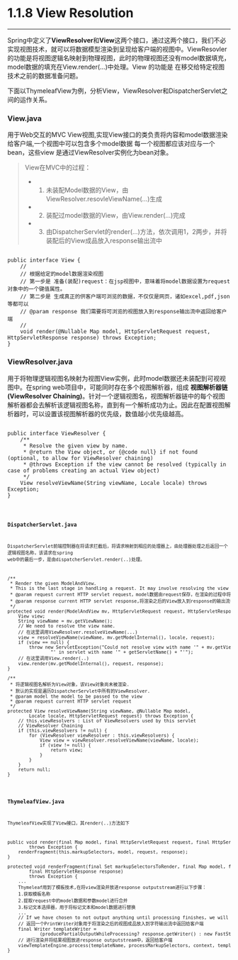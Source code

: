 # 1.1.8 View Resolution #
----------
Spring中定义了**ViewResolver**和**View**这两个接口，通过这两个接口，我们不必实现视图技术，就可以将数据模型渲染到呈现给客户端的视图中。ViewResovler 的功能是将视图逻辑名映射到物理视图，此时的物理视图还没有model数据填充，model数据的填充在View.render(...)中处理。View 的功能是 在移交给特定视图技术之前的数据准备问题。

下面以ThymeleafView为例，分析View，ViewResolver和DispatcherServlet之间的运作关系。

### View.java

用于Web交互的MVC View视图,实现View接口的类负责将内容和model数据渲染给客户端,一个视图中可以包含多个model数据
每一个视图都应该对应与一个bean，这些view 是通过ViewResolver实例化为bean对象。

> View在MVC中的过程：
> 
> - 1. 未装配Model数据的View，由ViewResolver.resovleViewName(...)生成
> - 2. 装配过model数据的View，由View.render(...)完成
> - 3. 由DispatcherServlet的render(...)方法，依次调用1，2两步，并将装配后的View成品放入response输出流中

<pre><code>
public interface View {
    // 
    // 根据给定的model数据渲染视图
    // 第一步是 准备(装配)request：在jsp视图中，意味着将model数据设置为request对象中的一个键值属性。
    // 第二步是 生成真正的供客户端可浏览的数据，不仅仅是网页，诸如excel,pdf,json等都可以
    // @param response 我们需要将可浏览的视图放入到response输出流中返回给客户端
    // 
    void render(@Nullable Map<String, ?> model, HttpServletRequest request, HttpServletResponse response) throws Exception;
}
</code></pre>
### ViewResolver.java
用于将物理逻辑视图名映射为视图View实例，此时model数据还未装配到可视视图中。在spring web项目中，可能同时存在多个视图解析器，组成 **视图解析器链(ViewResolver Chaining)**。针对一个逻辑视图名，视图解析器链中的每个视图解析器都会去解析该逻辑视图名称，直到有一个解析成功为止。因此在配置视图解析器时，可以设置该视图解析器的优先级，数值越小优先级越高。
<pre><code>
public interface ViewResolver {
    /**
     * Resolve the given view by name.
     * @return the View object, or {@code null} if not found (optional, to allow for ViewResolver chaining)
     * @throws Exception if the view cannot be resolved (typically in case of problems creating an actual View object)
     */
    View resolveViewName(String viewName, Locale locale) throws Exception;
}
<code></pre>
### DispatcherServlet.java

DispatcherServlet前端控制器在将请求拦截后，将请求映射到相应的处理器上，由处理器处理之后返回一个逻辑视图名称，该请求在spring web中的最后一步，是由dispatcherServlet.render(..)处理。
<pre>
/**
 * Render the given ModelAndView.
 * This is the last stage in handling a request. It may involve resolving the view by name.
 * @param request current HTTP servlet request，model数据由request保存，在渲染的过程中将model从request中提取出来
 * @param response current HTTP servlet response,将渲染之后的View放入到response的输出流中
 */
protected void render(ModelAndView mv, HttpServletRequest request, HttpServletResponse response) throws Exception {
    View view;
    String viewName = mv.getViewName();
    // We need to resolve the view name.
    // 在这里调用ViewResolver.resolveViewName(...)
    view = resolveViewName(viewName, mv.getModelInternal(), locale, request); 
    if (view == null) {
    	throw new ServletException("Could not resolve view with name '" + mv.getViewName() +
    			"' in servlet with name '" + getServletName() + "'");
    // 在这里调用View.render(..)
    view.render(mv.getModelInternal(), request, response);
}

/**
 * 将逻辑视图名解析为View对象，该View对象尚未被渲染.
 * 默认的实现是遍历DispatcherServlet中所有的ViewResolver.
 * @param model the model to be passed to the view
 * @param request current HTTP servlet request
 */
protected View resolveViewName(String viewName, @Nullable Map<String, Object> model,
        Locale locale, HttpServletRequest request) throws Exception {
    // this.viewResolvers : List of ViewResolvers used by this servlet 
    // ViewResolver Chaining
    if (this.viewResolvers != null) {
    	for (ViewResolver viewResolver : this.viewResolvers) {
    		View view = viewResolver.resolveViewName(viewName, locale);
    		if (view != null) {
    			return view;
    		}
    	}
    }
    return null;
}
</pre>
### ThymeleafView.java
ThymeleafView实现了View接口，其render(..)方法如下
<pre>
public void render(final Map<String, ?> model, final HttpServletRequest request, final HttpServletResponse response)
        throws Exception {
    renderFragment(this.markupSelectors, model, request, response);
}

protected void renderFragment(final Set<String> markupSelectorsToRender, final Map<String, ?> model, final HttpServletRequest request,
        final HttpServletResponse response)
        throws Exception {
    ...
	Thymeleaf用到了模板技术,在将view渲染并放进response outputstream进行以下步骤：
    1.获取模板名称
    2.提取request中的model数据和参数model进行合并
    3.标记文本选择器，用于将标记文本和model数据进行替换
    ...
    // If we have chosen to not output anything until processing finishes, we will use a buffer
    // 返回一个PrintWriter对象用于将渲染之后的视图成品放入到字符输出流中返回给客户端
    final Writer templateWriter =
            (producePartialOutputWhileProcessing? response.getWriter() : new FastStringWriter(1024));
	// 进行渲染并将结果视图放进response outputstream中，返回给客户端
    viewTemplateEngine.process(templateName, processMarkupSelectors, context, templateWriter);
}
</pre>